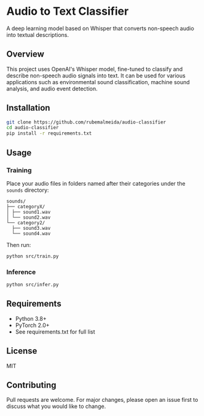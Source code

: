 # Audio to Text Classifier

A deep learning model based on Whisper that converts non-speech audio into textual descriptions.

## Overview

This project uses OpenAI's Whisper model, fine-tuned to classify and describe non-speech audio signals into text. It can be used for various applications such as environmental sound classification, machine sound analysis, and audio event detection.

## Installation

```bash
git clone https://github.com/rubemalmeida/audio-classifier
cd audio-classifier
pip install -r requirements.txt
```

## Usage

### Training

Place your audio files in folders named after their categories under the `sounds` directory:

```
sounds/
├── categoryX/
│ ├── sound1.wav
│ └── sound2.wav
└── category2/
  ├── sound3.wav
  └── sound4.wav
```

Then run:

```bash
python src/train.py
```

### Inference

```bash
python src/infer.py
```

## Requirements

- Python 3.8+
- PyTorch 2.0+
- See requirements.txt for full list

## License

MIT

## Contributing

Pull requests are welcome. For major changes, please open an issue first to discuss what you would like to change.